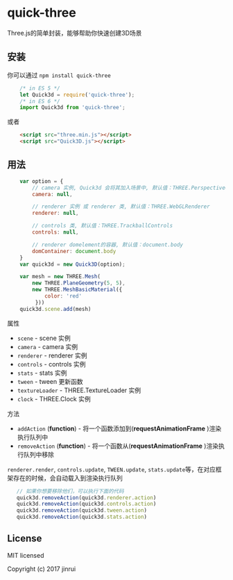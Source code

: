 # quick-three
Three.js的简单封装，能够帮助你快速创建3D场景
## 安装
你可以通过 ```npm install quick-three```
```javascript
    /* in ES 5 */
    let Quick3d = require('quick-three');
    /* in ES 6 */
    import Quick3d from 'quick-three';
```
或者
```html
    <script src="three.min.js"></script>
    <script src="Quick3D.js"></script>
```
## 用法
```javascript
    var option = {
        // camera 实例, Quick3d 会将其加入场景中, 默认值：THREE.PerspectiveCamera的实例
        camera: null,

        // renderer 实例 或 renderer 类, 默认值：THREE.WebGLRenderer
        renderer: null,

        // controls 类, 默认值：THREE.TrackballControls
        controls: null,

        // renderer domelement的容器, 默认值：document.body
        domContainer: document.body
    }
    var quick3d = new Quick3D(option);

    var mesh = new THREE.Mesh(
        new THREE.PlaneGeometry(5, 5),
        new THREE.MeshBasicMaterial({
            color: 'red'
         }))
    quick3d.scene.add(mesh)
```
属性
* ```scene``` - scene 实例
* ```camera``` - camera 实例
* ```renderer``` - renderer 实例
* ```controls``` - controls 实例
* ```stats``` - stats 实例
* ```tween``` - tween 更新函数
* ```textureLoader``` - THREE.TextureLoader 实例
* ```clock``` - THREE.Clock 实例

方法
* ```addAction``` (__function__) - 将一个函数添加到(__requestAnimationFrame__ )渲染执行队列中
* ```removeAction``` (__function__) - 将一个函数从(__requestAnimationFrame__ )渲染执行队列中移除

```renderer.render```, ```controls.update```, ```TWEEN.update```, ```stats.update```等，在对应框架存在的时候，会自动载入到渲染执行队列
 ```javascript
    // 如果你想要移除他们，可以执行下面的代码
    quick3d.removeAction(quick3d.renderer.action)
    quick3d.removeAction(quick3d.controls.action)
    quick3d.removeAction(quick3d.tween.action)
    quick3d.removeAction(quick3d.stats.action)
 ```

## License
MIT licensed

Copyright (c) 2017 jinrui
